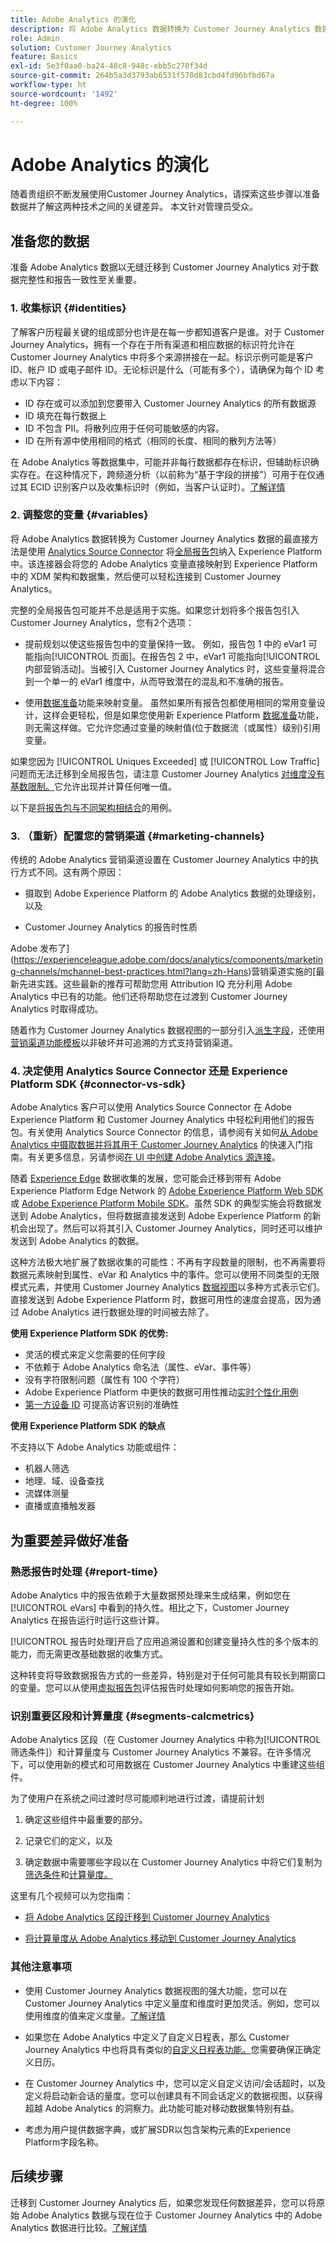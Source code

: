 ```yaml
---
title: Adobe Analytics 的演化
description: 将 Adobe Analytics 数据转换为 Customer Journey Analytics 数据的步骤
role: Admin
solution: Customer Journey Analytics
feature: Basics
exl-id: 5e3f0aa0-ba24-48c8-948c-ebb5c270f34d
source-git-commit: 264b5a3d3793ab6531f570d83cbd4fd96bfbd67a
workflow-type: ht
source-wordcount: '1492'
ht-degree: 100%

---
```


# Adobe Analytics 的演化

随着贵组织不断发展使用Customer Journey Analytics，请探索这些步骤以准备数据并了解这两种技术之间的关键差异。 本文针对管理员受众。

## 准备您的数据

准备 Adobe Analytics 数据以无缝迁移到 Customer Journey Analytics 对于数据完整性和报告一致性至关重要。

### 1. 收集标识 {#identities}

了解客户历程最关键的组成部分也许是在每一步都知道客户是谁。对于 Customer Journey Analytics，拥有一个存在于所有渠道和相应数据的标识符允许在 Customer Journey Analytics 中将多个来源拼接在一起。标识示例可能是客户 ID、帐户 ID 或电子邮件 ID。无论标识是什么（可能有多个），请确保为每个 ID 考虑以下内容：

* ID 存在或可以添加到您要带入 Customer Journey Analytics 的所有数据源
* ID 填充在每行数据上
* ID 不包含 PII。将散列应用于任何可能敏感的内容。
* ID 在所有源中使用相同的格式（相同的长度、相同的散列方法等）

在 Adobe Analytics 等数据集中，可能并非每行数据都存在标识，但辅助标识确实存在。在这种情况下，跨频道分析（以前称为“基于字段的拼接”）可用于在仅通过其 ECID 识别客户以及收集标识时（例如，当客户认证时）。[了解详情](https://experienceleague.adobe.com/docs/analytics-platform/using/cja-connections/cca/overview.html?lang=zh-Hans)

### 2. 调整您的变量 {#variables}

将 Adobe Analytics 数据转换为 Customer Journey Analytics 数据的最直接方法是使用 [Analytics Source Connector](https://experienceleague.adobe.com/docs/analytics/implementation/prepare/global-rs.html?lang=zh-Hans) 将[全局报告包](https://experienceleague.adobe.com/docs/experience-platform/sources/ui-tutorials/create/adobe-applications/analytics.html?lang=zh-Hans)纳入 Experience Platform 中。该连接器会将您的 Adobe Analytics 变量直接映射到 Experience Platform 中的 XDM 架构和数据集，然后便可以轻松连接到 Customer Journey Analytics。

完整的全局报告包可能并不总是适用于实施。如果您计划将多个报告包引入Customer Journey Analytics，您有2个选项：

* 提前规划以使这些报告包中的变量保持一致。 例如，报告包 1 中的 eVar1 可能指向[!UICONTROL 页面]。在报告包 2 中，eVar1 可能指向[!UICONTROL 内部营销活动]。当被引入 Customer Journey Analytics 时，这些变量将混合到一个单一的 eVar1 维度中，从而导致潜在的混乱和不准确的报告。

* 使用[数据准备](https://experienceleague.adobe.com/docs/experience-platform/data-prep/home.html?lang=zh-Hans)功能来映射变量。 虽然如果所有报告包都使用相同的常用变量设计，这样会更轻松，但是如果您使用新 Experience Platform [数据准备](https://experienceleague.adobe.com/docs/experience-platform/sources/ui-tutorials/create/adobe-applications/analytics.html?lang=zh-Hans#mapping)功能，则无需这样做。它允许您通过变量的映射值(位于数据流（或属性）级别)引用变量。

如果您因为 [!UICONTROL Uniques Exceeded] 或 [!UICONTROL Low Traffic] 问题而无法迁移到全局报告包，请注意 Customer Journey Analytics [对维度没有基数限制。](/help/components/dimensions/high-cardinality.md)它允许出现并计算任何唯一值。

以下是[将报告包与不同架构相结合](/help/use-cases/aa-data/combine-report-suites.md)的用例。

### 3. （重新）配置您的营销渠道 {#marketing-channels}

传统的 Adobe Analytics 营销渠道设置在 Customer Journey Analytics 中的执行方式不同。这有两个原因：

* 摄取到 Adobe Experience Platform 的 Adobe Analytics 数据的处理级别，以及

* Customer Journey Analytics 的报告时性质

Adobe 发布了](https://experienceleague.adobe.com/docs/analytics/components/marketing-channels/mchannel-best-practices.html?lang=zh-Hans)营销渠道实施的[最新先进实践。这些最新的推荐可帮助您用 Attribution IQ 充分利用 Adobe Analytics 中已有的功能。他们还将帮助您在过渡到 Customer Journey Analytics 时取得成功。

随着作为 Customer Journey Analytics 数据视图的一部分引入[派生字段](../data-views/derived-fields/derived-fields.md)，还使用[营销渠道功能模板](../data-views/derived-fields/derived-fields.md#function-templates)以非破坏并可追溯的方式支持营销渠道。

### 4. 决定使用 Analytics Source Connector 还是 Experience Platform SDK {#connector-vs-sdk}

Adobe Analytics 客户可以使用 Analytics Source Connector 在 Adobe Experience Platform 和 Customer Journey Analytics 中轻松利用他们的报告包。有关使用 Analytics Source Connector 的信息，请参阅有关如何[从 Adobe Analytics 中摄取数据并将其用于 Customer Journey Analytics](../data-ingestion/analytics.md) 的快速入门指南。有关更多信息，另请参阅[在 UI 中创建 Adobe Analytics 源连接](https://experienceleague.adobe.com/docs/experience-platform/sources/ui-tutorials/create/adobe-applications/analytics.html?lang=zh-Hans)。

随着 [Experience Edge](https://experienceleague.adobe.com/docs/experience-platform/edge/home.html?lang=zh-Hans) 数据收集的发展，您可能会迁移到带有 Adobe Experience Platform Edge Network 的 [Adobe Experience Platform Web SDK](https://experienceleague.adobe.com/docs/web-sdk.html?lang=zh-Hans) 或 [Adobe Experience Platform Mobile SDK](https://experienceleague.adobe.com/docs/mobile.html?lang=zh-Hans)。虽然 SDK 的典型实施会将数据发送到 Adobe Analytics，但将数据直接发送到 Adobe Experience Platform 的新机会出现了。然后可以将其引入 Customer Journey Analytics，同时还可以维护发送到 Adobe Analytics 的数据。

这种方法极大地扩展了数据收集的可能性：不再有字段数量的限制，也不再需要将数据元素映射到属性、eVar 和 Analytics 中的事件。您可以使用不同类型的无限模式元素，并使用 Customer Journey Analytics [数据视图](/help/data-views/data-views.md)以多种方式表示它们。直接发送到 Adobe Experience Platform 时，数据可用性的速度会提高，因为通过 Adobe Analytics 进行数据处理的时间被去除了。

**使用 Experience Platform SDK 的优势:**

* 灵活的模式来定义您需要的任何字段
* 不依赖于 Adobe Analytics 命名法（属性、eVar、事件等）
* 没有字符限制问题（属性有 100 个字符）
* Adobe Experience Platform 中更快的数据可用性推动[实时个性化用例](https://experienceleague.adobe.com/docs/experience-platform/destinations/ui/activate/configure-personalization-destinations.html?lang=zh-Hans)
* [第一方设备 ID](https://experienceleague.adobe.com/docs/experience-platform/edge/identity/first-party-device-ids.html?lang=zh-Hans) 可提高访客识别的准确性

**使用 Experience Platform SDK 的缺点**

不支持以下 Adobe Analytics 功能或组件：

* 机器人筛选
* 地理、域、设备查找
* 流媒体测量
* 直播或直播触发器

## 为重要差异做好准备

### 熟悉报告时处理 {#report-time}

Adobe Analytics 中的报告依赖于大量数据预处理来生成结果，例如您在 [!UICONTROL eVars] 中看到的持久性。相比之下，Customer Journey Analytics 在报告运行时运行这些计算。

[!UICONTROL 报告时处理]开启了应用追溯设置和创建变量持久性的多个版本的能力，而无需更改基础数据的收集方式。

这种转变将导致数据报告方式的一些差异，特别是对于任何可能具有较长到期窗口的变量。您可以从使用[虚拟报告包](https://experienceleague.adobe.com/docs/analytics/components/virtual-report-suites/vrs-report-time-processing.html?lang=zh-Hans)评估报告时处理如何影响您的报告开始。

### 识别重要区段和计算量度 {#segments-calcmetrics}

Adobe Analytics 区段（在 Customer Journey Analytics 中称为[!UICONTROL 筛选条件]）和计算量度与 Customer Journey Analytics 不兼容。在许多情况下，可以使用新的模式和可用数据在 Customer Journey Analytics 中重建这些组件。

为了使用户在系统之间过渡时尽可能顺利地进行过渡，请提前计划

1. 确定这些组件中最重要的部分。

2. 记录它们的定义，以及

3. 确定数据中需要哪些字段以在 Customer Journey Analytics 中将它们复制为[筛选条件](/help/components/filters/filters-overview.md)和[计算量度。](/help/components/calc-metrics/calc-metr-overview.md)

这里有几个视频可以为您指南：

* [将 Adobe Analytics 区段迁移到 Customer Journey Analytics](https://experienceleague.adobe.com/docs/customer-journey-analytics-learn/tutorials/moving-adobe-analytics-segments-to-customer-journey-analytics.html?lang=zh-Hans)

* [将计算量度从 Adobe Analytics 移动到 Customer Journey Analytics](https://experienceleague.adobe.com/docs/customer-journey-analytics-learn/tutorials/components/calc-metrics/moving-your-calculated-metrics-from-adobe-analytics-to-customer-journey-analytics.html?lang=zh-Hans)

### 其他注意事项

* 使用 Customer Journey Analytics 数据视图的强大功能，您可以在 Customer Journey Analytics 中定义量度和维度时更加灵活。例如，您可以使用维度的值来定义度量。[了解详情](/help/use-cases/data-views/data-views-usecases.md)

* 如果您在 Adobe Analytics 中定义了自定义日程表，那么 Customer Journey Analytics 中也将具有类似的[自定义日程表功能。](/help/components/date-ranges/custom-date-ranges.md)您需要确保正确定义日历。

* 在 Customer Journey Analytics 中，您可以定义自定义访问/会话超时，以及定义将启动新会话的量度。您可以创建具有不同会话定义的数据视图，以获得超越 Adobe Analytics 的洞察力。此功能可能对移动数据集特别有益。

* 考虑为用户提供数据字典，或扩展SDR以包含架构元素的Experience Platform字段名称。

## 后续步骤

迁移到 Customer Journey Analytics 后，如果您发现任何数据差异，您可以将原始 Adobe Analytics 数据与现在位于 Customer Journey Analytics 中的 Adobe Analytics 数据进行比较。[了解详情](/help/troubleshooting/compare.md)
